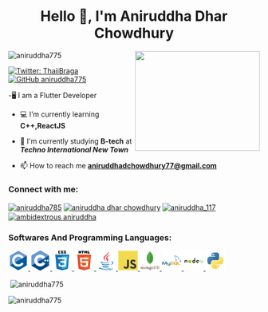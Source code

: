 <h1 align="center">Hello 👋, I'm Aniruddha Dhar Chowdhury</h1>

<img align="right" src="https://c.tenor.com/Bpv9wTLKMskAAAAC/computer-nerds.gif" width="250" height="200" />  

<p align="left"> <img src="https://komarev.com/ghpvc/?username=aniruddha775&label=Profile%20views&color=0e75b6&style=flat" alt="aniruddha775" /> </p>

 [![Twitter: ThaiiBraga](https://img.shields.io/twitter/follow/Aniruddha785?style=social)](https://twitter.com/Aniruddha785) [![GitHub aniruddha775](https://img.shields.io/github/followers/aniruddha775?label=follow&style=social)](https://github.com/aniruddha775)  

-🖥️ I am a Flutter Developer

- 💻 I’m currently learning **C++,ReactJS**

- 🏫 I'm currently studying **B-tech** at ***Techno International New Town***

- 📫 How to reach me **aniruddhadchowdhury77@gmail.com**

<h3 align="left">Connect with me:</h3>
<p align="left">
<a href="https://twitter.com/aniruddha785" target="blank"><img align="center" src="https://raw.githubusercontent.com/rahuldkjain/github-profile-readme-generator/master/src/images/icons/Social/twitter.svg" alt="aniruddha785" height="30" width="40" /></a>
<a href="https://linkedin.com/in/aniruddha dhar chowdhury" target="blank"><img align="center" src="https://raw.githubusercontent.com/rahuldkjain/github-profile-readme-generator/master/src/images/icons/Social/linked-in-alt.svg" alt="aniruddha dhar chowdhury" height="30" width="40" /></a>
<a href="https://instagram.com/aniruddha_117" target="blank"><img align="center" src="https://raw.githubusercontent.com/rahuldkjain/github-profile-readme-generator/master/src/images/icons/Social/instagram.svg" alt="aniruddha_117" height="30" width="40" /></a>
 <a href="https://fb.com/ambidextrous aniruddha" target="blank"><img align="center" src="https://raw.githubusercontent.com/rahuldkjain/github-profile-readme-generator/master/src/images/icons/Social/facebook.svg" alt="ambidextrous aniruddha" height="30" width="40" /></a>
</p>

<h3 align="left">Softwares And Programming Languages:</h3>
<p align="left"> <a href="https://www.cprogramming.com/" target="_blank"> <img src="https://raw.githubusercontent.com/devicons/devicon/master/icons/c/c-original.svg" alt="c" width="40" height="40"/> </a> <a href="https://www.w3schools.com/cpp/" target="_blank"> <img src="https://raw.githubusercontent.com/devicons/devicon/master/icons/cplusplus/cplusplus-original.svg" alt="cplusplus" width="40" height="40"/> </a> <a href="https://www.w3schools.com/css/" target="_blank"> <img src="https://raw.githubusercontent.com/devicons/devicon/master/icons/css3/css3-original-wordmark.svg" alt="css3" width="40" height="40"/> </a> <a href="https://www.w3.org/html/" target="_blank"> <img src="https://raw.githubusercontent.com/devicons/devicon/master/icons/html5/html5-original-wordmark.svg" alt="html5" width="40" height="40"/> <img src="https://raw.githubusercontent.com/devicons/devicon/master/icons/java/java-original.svg" alt="java" width="40" height="40"/> </a> <a href="https://developer.mozilla.org/en-US/docs/Web/JavaScript" target="_blank"> <img src="https://raw.githubusercontent.com/devicons/devicon/master/icons/javascript/javascript-original.svg" alt="javascript" width="40" height="40"/> </a> <a href="https://www.mongodb.com/" target="_blank"> <img src="https://raw.githubusercontent.com/devicons/devicon/master/icons/mongodb/mongodb-original-wordmark.svg" alt="mongodb" width="40" height="40"/> </a> <a href="https://www.mysql.com/" target="_blank"> <img src="https://raw.githubusercontent.com/devicons/devicon/master/icons/mysql/mysql-original-wordmark.svg" alt="mysql" width="40" height="40"/> </a> <a href="https://nodejs.org" target="_blank"> <img src="https://raw.githubusercontent.com/devicons/devicon/master/icons/nodejs/nodejs-original-wordmark.svg" alt="nodejs" width="40" height="40"/> </a> <a href="https://www.python.org" target="_blank"> <img src="https://raw.githubusercontent.com/devicons/devicon/master/icons/python/python-original.svg" alt="python" width="40" height="40"/> </a> </p>



<p>&nbsp;<img align="center" src="https://github-readme-stats.vercel.app/api?username=aniruddha775&show_icons=true&locale=en" alt="aniruddha775" /></p>

<p><img align="center" src="https://github-readme-streak-stats.herokuapp.com/?user=aniruddha775&" alt="aniruddha775" /></p>

